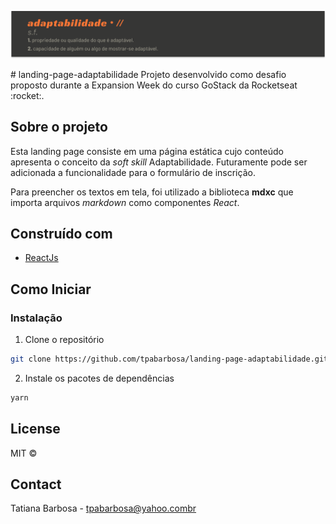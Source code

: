 <p align="left">
    <img src="assets/banner.svg" alt="Banner">
</p>
# landing-page-adaptabilidade
Projeto desenvolvido como desafio proposto durante a Expansion Week do curso GoStack da Rocketseat :rocket:.


## Sobre o projeto
Esta landing page consiste em uma página estática cujo conteúdo apresenta o conceito da *soft skill* Adaptabilidade. Futuramente pode ser adicionada a funcionalidade para o formulário de inscrição.

Para preencher os textos em tela, foi utilizado a biblioteca **mdxc** que importa arquivos *markdown* como componentes *React*.

## Construído com
* [ReactJs](https://pt-br.reactjs.org/)



## Como Iniciar

### Instalação

1. Clone o repositório
```sh
git clone https://github.com/tpabarbosa/landing-page-adaptabilidade.git
```
2. Instale os pacotes de dependências
```sh
yarn 
```


## License

MIT :copyright:



## Contact

Tatiana Barbosa - tpabarbosa@yahoo.combr

